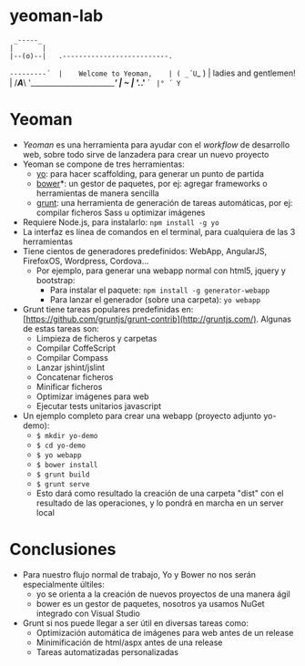 yeoman-lab
==========

     _-----_
    |       |
    |--(o)--|   .--------------------------.
   `---------´  |    Welcome to Yeoman,    |
    ( _´U`_ )   |   ladies and gentlemen!  |
    /___A___\   '__________________________'
     |  ~  |
   __'.___.'__
 ´   `  |° ´ Y `

# Yeoman

- *Yeoman* es una herramienta para ayudar con el *workflow* de desarrollo web, sobre todo sirve de lanzadera para crear un nuevo proyecto
- Yeoman se compone de tres herramientas:
	- [yo](http://yeoman.io/): para hacer scaffolding, para generar un punto de partida
	- [bower](http://bower.io/)*: un gestor de paquetes, por ej: agregar frameworks o herramientas de manera sencilla
	- [grunt](http://gruntjs.com/): una herramienta de generación de tareas automáticas, por ej: compilar ficheros Sass u optimizar imágenes
- Requiere Node.js, para instalarlo: `npm install -g yo`
- La interfaz es línea de comandos en el terminal, para cualquiera de las 3 herramientas
- Tiene cientos de generadores predefinidos: WebApp, AngularJS, FirefoxOS, Wordpress, Cordova...
	- Por ejemplo, para generar una webapp normal con html5, jquery y bootstrap: 
		- Para instalar el paquete: `npm install -g generator-webapp`
		- Para lanzar el generador (sobre una carpeta): `yo webapp`
- Grunt tiene tareas populares predefinidas en: [https://github.com/gruntjs/grunt-contrib](http://gruntjs.com/). Algunas de estas tareas son:
	- Limpieza de ficheros y carpetas
	- Compilar CoffeScript
	- Compilar Compass
	- Lanzar jshint/jslint
	- Concatenar ficheros
	- Minificar ficheros
	- Optimizar imágenes para web
	- Ejecutar tests unitarios javascript
- Un ejemplo completo para crear una webapp (proyecto adjunto yo-demo):
	- `$ mkdir yo-demo`
	- `$ cd yo-demo`
	- `$ yo webapp`
	- `$ bower install`
	- `$ grunt build`
	- `$ grunt serve`
	- Esto dará como resultado la creación de una carpeta "dist" con el resultado de las operaciones, y lo pondrá en marcha en un server local


# Conclusiones

- Para nuestro flujo normal de trabajo, Yo y Bower no nos serán especialmente últiles:
	- yo se orienta a la creación de nuevos proyectos de una manera ágil
	- bower es un gestor de paquetes, nosotros ya usamos NuGet integrado con Visual Studio
- Grunt si nos puede llegar a ser útil en diversas tareas como:
	- Optimización automática de imágenes para web antes de un release
	- Minimificación de html/aspx antes de una release
	- Tareas automatizadas personalizadas
